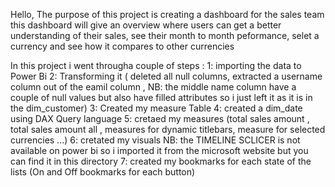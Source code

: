 Hello, 
The purpose of this project is creating a dashboard for the sales team 
this dashboard will give an overview where users can get a better understanding of their sales, see their month to month peformance, selet a currency
and see how it compares to other currencies 


In this project i went througha couple of steps : 
1: importing the data to Power Bi 
2: Transforming it ( deleted all null columns, extracted a username column out of the eamil column , NB: the middle name column have a couple of null values but also 
have filled attributes so i just left it as it is in the dim_customer)
3: Created my measure Table 
4: created a dim_date using DAX Query language
5: cretaed my measures (total sales amount , total sales amount all , measures for dynamic titlebars, measure for selected currencies ...)
6: cretated my visuals 
  NB: the TIMELINE SCLICER is not available on power bi so i imported it from the microsoft website but you can find it in this directory 
7: created my bookmarks for each state of the lists (On and Off bookmarks for each button)

